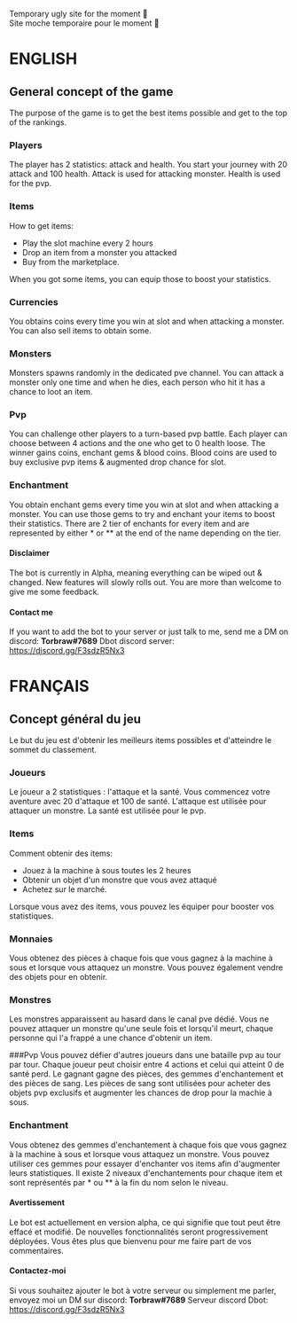 Temporary ugly site for the moment 🙂<br />
Site moche temporaire pour le moment 🙂

# ENGLISH

## General concept of the game
The purpose of the game is to get the best items possible and get to the top of the rankings.

### Players
The player has 2 statistics: attack and health. You start your journey with 20 attack and 100 health.
Attack is used for attacking monster.
Health is used for the pvp.

### Items
How to get items:
- Play the slot machine every 2 hours
- Drop an item from a monster you attacked
- Buy from the marketplace.

When you got some items, you can equip those to boost your statistics.

### Currencies
You obtains coins every time you win at slot and when attacking a monster. You can also sell items to obtain some.

### Monsters
Monsters spawns randomly in the dedicated pve channel. You can attack a monster only one time and when he dies, each person who hit it has a chance to loot an item.

### Pvp
You can challenge other players to a turn-based pvp battle. Each player can choose between 4 actions and the one who get to 0 health loose. The winner gains coins, enchant gems & blood coins.
Blood coins are used to buy exclusive pvp items & augmented drop chance for slot.

### Enchantment
You obtain enchant gems every time you win at slot and when attacking a monster. You can use those gems to try and enchant your items to boost their statistics. There are 2 tier of enchants for every item and are represented by either * or ** at the end of the name depending on the tier.

#### Disclaimer
The bot is currently in Alpha, meaning everything can be wiped out & changed. New features will slowly rolls out. You are more than welcome to give me some feedback.

#### Contact me
If you want to add the bot to your server or just talk to me, send me a DM on discord: **Torbraw#7689**
Dbot discord server: https://discord.gg/F3sdzR5Nx3

# FRANÇAIS

## Concept général du jeu
Le but du jeu est d'obtenir les meilleurs items possibles et d'atteindre le sommet du classement.

### Joueurs
Le joueur a 2 statistiques : l'attaque et la santé. Vous commencez votre aventure avec 20 d'attaque et 100 de santé.
L'attaque est utilisée pour attaquer un monstre.
La santé est utilisée pour le pvp.

### Items
Comment obtenir des items:
- Jouez à la machine à sous toutes les 2 heures
- Obtenir un objet d'un monstre que vous avez attaqué
- Achetez sur le marché.

Lorsque vous avez des items, vous pouvez les équiper pour booster vos statistiques.

### Monnaies
Vous obtenez des pièces à chaque fois que vous gagnez à la machine à sous et lorsque vous attaquez un monstre. Vous pouvez également vendre des objets pour en obtenir.

### Monstres
Les monstres apparaissent au hasard dans le canal pve dédié. Vous ne pouvez attaquer un monstre qu'une seule fois et lorsqu'il meurt, chaque personne qui l'a frappé a une chance d'obtenir un item.

###Pvp
Vous pouvez défier d'autres joueurs dans une bataille pvp au tour par tour. Chaque joueur peut choisir entre 4 actions et celui qui atteint 0 de santé perd. Le gagnant gagne des pièces, des gemmes d'enchantement et des pièces de sang.
Les pièces de sang sont utilisées pour acheter des objets pvp exclusifs et augmenter les chances de drop pour la machie à sous.

### Enchantment
Vous obtenez des gemmes d'enchantement à chaque fois que vous gagnez à la machine à sous et lorsque vous attaquez un monstre. Vous pouvez utiliser ces gemmes pour essayer d'enchanter vos items afin d'augmenter leurs statistiques. Il existe 2 niveaux d'enchantements pour chaque item et sont représentés par * ou ** à la fin du nom selon le niveau.

#### Avertissement
Le bot est actuellement en version alpha, ce qui signifie que tout peut être effacé et modifié. De nouvelles fonctionnalités seront progressivement déployées. Vous êtes plus que bienvenu pour me faire part de vos commentaires.

#### Contactez-moi
Si vous souhaitez ajouter le bot à votre serveur ou simplement me parler, envoyez moi un DM sur discord: **Torbraw#7689**
Serveur discord Dbot: https://discord.gg/F3sdzR5Nx3
